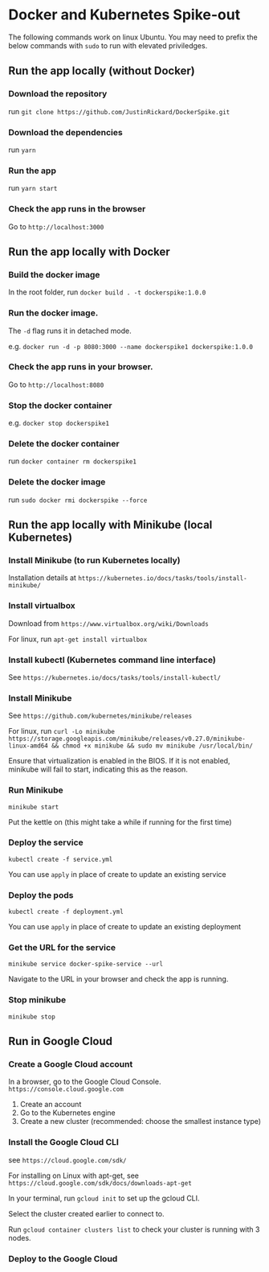 # Docker and Kubernetes Spike-out

The following commands work on linux Ubuntu. You may need to prefix the below commands with `sudo` to run with elevated priviledges.

## Run the app locally (without Docker)

### Download the repository

run `git clone https://github.com/JustinRickard/DockerSpike.git`

### Download the dependencies

run `yarn`

### Run the app

run `yarn start`

### Check the app runs in the browser

Go to `http://localhost:3000`


## Run the app locally with Docker

### Build the docker image

In the root folder, run `docker build . -t dockerspike:1.0.0`

### Run the docker image.

The `-d` flag runs it in detached mode.

e.g. `docker run -d -p 8080:3000 --name dockerspike1 dockerspike:1.0.0`

### Check the app runs in your browser.

Go to `http://localhost:8080`

### Stop the docker container

e.g. `docker stop dockerspike1`

### Delete the docker container

run `docker container rm dockerspike1`

### Delete the docker image

run `sudo docker rmi dockerspike --force`


## Run the app locally with Minikube (local Kubernetes)

### Install Minikube (to run Kubernetes locally)

Installation details at `https://kubernetes.io/docs/tasks/tools/install-minikube/`

### Install virtualbox

Download from `https://www.virtualbox.org/wiki/Downloads`

For linux, run `apt-get install virtualbox`

### Install kubectl (Kubernetes command line interface)

See `https://kubernetes.io/docs/tasks/tools/install-kubectl/`

### Install Minikube

See `https://github.com/kubernetes/minikube/releases`

For linux, run `curl -Lo minikube https://storage.googleapis.com/minikube/releases/v0.27.0/minikube-linux-amd64 && chmod +x minikube && sudo mv minikube /usr/local/bin/`

Ensure that virtualization is enabled in the BIOS. If it is not enabled, minikube will fail to start, indicating this as the reason.

### Run Minikube
`minikube start`

Put the kettle on (this might take a while if running for the first time)

### Deploy the service
`kubectl create -f service.yml`

You can use `apply` in place of create to update an existing service

### Deploy the pods
`kubectl create -f deployment.yml`

You can use `apply` in place of create to update an existing deployment

### Get the URL for the service
`minikube service docker-spike-service --url`

Navigate to the URL in your browser and check the app is running.

### Stop minikube
`minikube stop`


## Run in Google Cloud

### Create a Google Cloud account

In a browser, go to the Google Cloud Console. `https://console.cloud.google.com`

1. Create an account
2. Go to the Kubernetes engine
3. Create a new cluster (recommended: choose the smallest instance type)

### Install the Google Cloud CLI

see `https://cloud.google.com/sdk/`

For installing on Linux with apt-get, see `https://cloud.google.com/sdk/docs/downloads-apt-get`

In your terminal, run `gcloud init` to set up the gcloud CLI.

Select the cluster created earlier to connect to.

Run `gcloud container clusters list` to check your cluster is running with 3 nodes.

### Deploy to the Google Cloud

